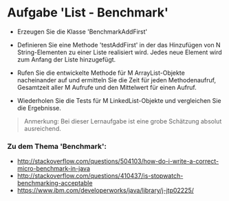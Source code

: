# Aufgabe 'List - Benchmark'

- Erzeugen Sie die Klasse 'BenchmarkAddFirst'


- Definieren Sie eine Methode 'testAddFirst' in der das Hinzufügen von N String-Elementen zu einer Liste realisiert wird. Jedes neue Element wird zum Anfang der Liste hinzugefügt.


- Rufen Sie die entwickelte Methode für M ArrayList-Objekte nacheinander auf und ermitteln Sie die Zeit für jeden Methodenaufruf, Gesamtzeit aller M Aufrufe und den Mittelwert für einen Aufruf.


- Wiederholen Sie die Tests für M LinkedList-Objekte und vergleichen Sie die Ergebnisse. 

> Anmerkung: Bei dieser Lernaufgabe ist eine grobe Schätzung absolut ausreichend. 


### Zu dem Thema 'Benchmark':
- http://stackoverflow.com/questions/504103/how-do-i-write-a-correct-micro-benchmark-in-java
- http://stackoverflow.com/questions/410437/is-stopwatch-benchmarking-acceptable
- https://www.ibm.com/developerworks/java/library/j-jtp02225/
